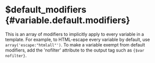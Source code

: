 \$default\_modifiers {#variable.default.modifiers}
====================

This is an array of modifiers to implicitly apply to every variable in a
template. For example, to HTML-escape every variable by default, use
`array('escape:"htmlall"')`. To make a variable exempt from default
modifiers, add the \'nofilter\' attribute to the output tag such as
`{$var nofilter}`.
